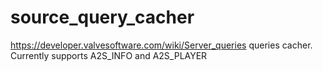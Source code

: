 # source_query_cacher
https://developer.valvesoftware.com/wiki/Server_queries queries cacher. Currently supports A2S_INFO and A2S_PLAYER

